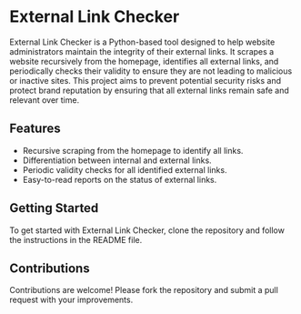 # External Link Checker

External Link Checker is a Python-based tool designed to help website administrators maintain the integrity of their external links. It scrapes a website recursively from the homepage, identifies all external links, and periodically checks their validity to ensure they are not leading to malicious or inactive sites. This project aims to prevent potential security risks and protect brand reputation by ensuring that all external links remain safe and relevant over time.

## Features
- Recursive scraping from the homepage to identify all links.
- Differentiation between internal and external links.
- Periodic validity checks for all identified external links.
- Easy-to-read reports on the status of external links.

## Getting Started
To get started with External Link Checker, clone the repository and follow the instructions in the README file.

## Contributions
Contributions are welcome! Please fork the repository and submit a pull request with your improvements.

